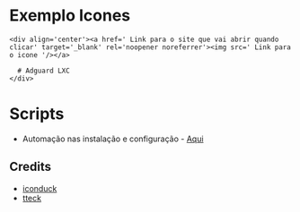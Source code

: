 # Exemplo Icones
```
<div align='center'><a href=' Link para o site que vai abrir quando clicar' target='_blank' rel='noopener noreferrer'><img src=' Link para o icone '/></a>

  # Adguard LXC
</div>
```
# Scripts
- Automação nas instalação e configuração - [Aqui ](https://tteck.github.io/Proxmox/) 

## Credits
- [iconduck](https://iconduck.com/)
- [tteck](https://tteck.github.io/Proxmox/) 
